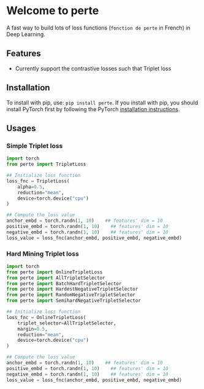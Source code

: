# Welcome to perte
A fast way to build lots of loss functions (```fonction de perte``` in French) in Deep Learning.

## Features

- Currently support the contrastive losses such that Triplet loss

## Installation

To install with pip, use: `pip install perte`. If you install with pip,
you should install PyTorch first by following the PyTorch [installation
instructions](https://pytorch.org/get-started/locally/).

## Usages

### Simple Triplet loss
```python
import torch
from perte import TripletLoss

## Initialize loss function
loss_fnc = TripletLoss(
    alpha=0.5, 
    reduction="mean", 
    device=torch.device("cpu")
)

## Compute the loss value
anchor_embd = torch.randn(1, 10)    ## features' dim = 10
positive_embd = torch.randn(1, 10)    ## features' dim = 10
negative_embd = torch.randn(1, 10)    ## features' dim = 10
loss_value = loss_fnc(anchor_embd, positive_embd, negative_embd)
```

### Hard Mining Triplet loss
```python
import torch
from perte import OnlineTripletLoss
from perte import AllTripletSelector
from perte import BatchHardTripletSelector
from perte import HardestNegativeTripletSelector
from perte import RandomNegativeTripletSelector
from perte import SemihardNegativeTripletSelector

## Initialize loss function
loss_fnc = OnlineTripletLoss(
    triplet_selector=AllTripletSelector,
    margin=0.5,
    reduction="mean", 
    device=torch.device("cpu")
)

## Compute the loss value
anchor_embd = torch.randn(1, 10)    ## features' dim = 10
positive_embd = torch.randn(1, 10)    ## features' dim = 10
negative_embd = torch.randn(1, 10)    ## features' dim = 10
loss_value = loss_fnc(anchor_embd, positive_embd, negative_embd)
```
